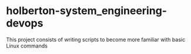 # holberton-system_engineering-devops
This project consists of writing scripts to become more familiar with basic Linux commands 